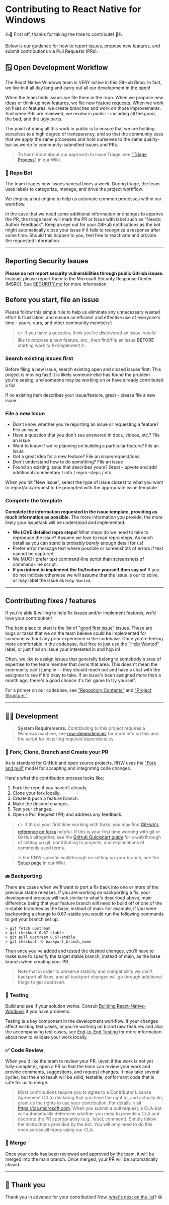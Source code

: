 # Contributing to React Native for Windows

👍🎉 First off, thanks for taking the time to contribute! 🎉👍

Below is our guidance for how to report issues, propose new features, and submit contributions via Pull Requests (PRs).

## 🪟 Open Development Workflow

The React Native Windows team is VERY active in this GitHub Repo. In fact, we live in it all day long and carry out all our development in the open!

When the team finds issues we file them in the repo. When we propose new ideas or think-up new features, we file new feature requests. When we work on fixes or features, we create branches and work on those improvements. And when PRs are reviewed, we review in public - including all the good, the bad, and the ugly parts.

The point of doing all this work in public is to ensure that we are holding ourselves to a high degree of transparency, and so that the community sees that we apply the same processes and hold ourselves to the same quality-bar as we do to community-submitted issues and PRs. 

> To learn more about our approach to issue Triage, see ["Triage Process"](https://github.com/microsoft/react-native-windows/wiki/Triage-Process) in our Wiki. 

### 🤖 Repo Bot

The team triages new issues several times a week. During triage, the team uses labels to categorize, manage, and drive the project workflow.

We employ a bot engine to help us automate common processes within our workflow.

In the case that we need some additional information or changes to approve the PR, the triage team will mark the PR or Issue with label such as "Needs: Author Feedback". Keep an eye out for your GitHub notifications as the bot might automatically close your issue if it fails to recognize a response after some time. Should this happen to you, feel free to reactivate and provide the requested information.

---
## Reporting Security Issues

**Please do not report security vulnerabilities through public GitHub issues.** Instead, please report them to the Microsoft Security Response Center (MSRC). See [SECURITY.md](.github/security.md) for more information.

## Before you start, file an issue

Please follow this simple rule to help us eliminate any unnecessary wasted effort & frustration, and ensure an efficient and effective use of everyone's time - yours, ours, and other community members':

> 👉 If you have a question, think you've discovered an issue, would like to propose a new feature, etc., then find/file an issue **BEFORE** starting work to fix/implement it.

### Search existing issues first

Before filing a new issue, search existing open and closed issues first: This project is moving fast! It is likely someone else has found the problem you're seeing, and someone may be working on or have already contributed a fix!

If no existing item describes your issue/feature, great - please file a new issue:

### File a new Issue

* Don't know whether you're reporting an issue or requesting a feature? File an issue
* Have a question that you don't see answered in docs, videos, etc.? File an issue
* Want to know if we're planning on building a particular feature? File an issue
* Got a great idea for a new feature? File an issue/request/idea
* Don't understand how to do something? File an issue
* Found an existing issue that describes yours? Great - upvote and add additional commentary / info / repro-steps / etc.

When you hit "New Issue", select the type of issue closest to what you want to report/ask/request to be prompted with the appropriate issue template.

### Complete the template

**Complete the information requested in the issue template, providing as much information as possible**. The more information you provide, the more likely your issue/ask will be understood and implemented. 

* **We LOVE detailed repro steps!** What steps do we need to take to reproduce the issue? Assume we love to read repro steps. As much detail as you can stand is probably _barely_ enough detail for us!
* Prefer error message text where possible or screenshots of errors if text cannot be captured
* We MUCH prefer text command-line script than screenshots of command-line script.
* **If you intend to implement the fix/feature yourself then say so!** If you do not indicate otherwise we will assume that the issue is our to solve, or may label the issue as `Help-Wanted`.

---

## Contributing fixes / features

If you're able & willing to help fix issues and/or implement features, we'd love your contribution!

The best place to start is the list of ["good first issue"](https://github.com/microsoft/react-native-windows/issues?q=is%3Aopen+is%3Aissue+label%3A%22good+first+issue%22) issues. These are bugs or tasks that we on the team believe could be implemented for someone without any prior experience in the codebase. Once you're feeling more comfortable in the codebase, feel free to just use the ["Help Wanted"](https://github.com/microsoft/react-native-windows/issues?q=is%3Aopen+is%3Aissue+label%3A%22help+wanted%22+) label, or just find an issue your interested in and hop in!

Often, we like to assign issues that generally belong to somebody's area of expertise to the team member that owns that area. This doesn't mean the community can't jump in -- they should reach out and have a chat with the assignee to see if it'd okay to take. If an issue's been assigned more than a month ago, there's a good chance it's fair game to try yourself.

For a primer on our codebase, see ["Repository Contents"](https://github.com/microsoft/react-native-windows/wiki/Repository-Contents) and ["Project Structure."](https://github.com/microsoft/react-native-windows/blob/main/docs/project-structure.md)

---

## 👨‍💻 Development

> **System Requirements:** Contributing to this project requires a Windows machine, see [rnw-dependencies](https://microsoft.github.io/react-native-windows/docs/next/rnw-dependencies) for more info on this and the script for installing required dependencies.

### 🚧 Fork, Clone, Branch and Create your PR

As is standard for GitHub and open source projects, RNW uses the ["Fork and pull"](https://docs.github.com/en/pull-requests/collaborating-with-pull-requests/getting-started/about-collaborative-development-models#fork-and-pull-model) model for accepting and integrating code changes.

Here's what the contribution process looks like:

1. Fork the repo if you haven't already.
1. Clone your fork locally.
1. Create & push a feature branch.
1. Make the desired changes.
1. Test your changes.
1. Open a Pull Request (PR) and address any feedback.

> 👉 If this is your first time working with forks, you may find [GitHub's reference on forks](https://docs.github.com/en/pull-requests/collaborating-with-pull-requests/working-with-forks/about-forks) helpful. If this is your first time working with git or GitHub altogether, see the [GitHub Quickstart guide](https://docs.github.com/en/get-started/quickstart) for a walkthrough of setting up git, contributing to projects, and explanations of commonly used terms. 

> ⚛️ For RNW-specific walkthrough on setting up your branch, see the [Setup page](https://github.com/microsoft/react-native-windows/wiki/Setup) in our Wiki. 

### 🔙 **Backporting**
There are cases when we'll want to port a fix back into one or more of the previous stable releases. If you are working on backporting a fix, your development process will look similar to what's described above, main difference being that your feature branch will need to build off of one of the n-stable branches as the base, instead of main. For example, if you were backporting a change to 0.67-stable you would run the following commands to get your branch set up:

```
> git fetch upstream
> git checkout 0.67-stable
> git pull upstream 0.67-stable
> git checkout -b backport_branch_name
```

Then once you've added and tested the desired changes, you'll have to make sure to specify the target stable branch, instead of main, as the base branch when creating your PR.

> Note that in order to preserve stability and compatibility we don't backport all fixes, and all backport changes will go through additional triage to get approved.
### 🧪 Testing

Build and see if your solution works. Consult [Building React-Native-Windows](https://github.com/microsoft/react-native-windows/blob/main/docs/building-rnw.md) if you have problems.

Testing is a key component in the development workflow. If your changes affect existing test cases, or you're working on brand new features and also the accompanying test cases, see [End-to-End Testing](https://github.com/microsoft/react-native-windows/blob/main/docs/e2e-testing.md) for more information about how to validate your work locally.

### ✅ Code Review

When you'd like the team to review your PR, (even if the work is not yet fully-complete), open a PR so that the team can review your work and provide comments, suggestions, and request changes. It may take several cycles, but the end result will be solid, testable, conformant code that is safe for us to merge.

> Most contributions require you to agree to a Contributor License Agreement (CLA) declaring that you have the right to, and actually do, grant us the rights to use your contribution. For details, visit https://cla.microsoft.com. When you submit a pull request, a CLA-bot will automatically determine whether you need to provide a CLA and decorate the PR appropriately (e.g., label, comment). Simply follow the instructions provided by the bot. You will only need to do this once across all repos using our CLA.

### 🥳 Merge

Once your code has been reviewed and approved by the team, it will be merged into the main branch. Once merged, your PR will be automatically closed. 

---

## 🦸 Thank you

Thank you in advance for your contribution! Now, [what's next on the list](https://github.com/microsoft/react-native-windows/issues?q=is%3Aopen+is%3Aissue+label%3A%22good+first+issue%22)? 😜
